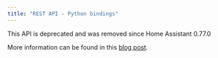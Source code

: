 ```yaml
---
title: "REST API - Python bindings"
---
```


This API is deprecated and was removed since Home Assistant 0.77.0

More information can be found in this [blog post](../../../blog/2018/08/13/deprecating-remote-package.html).